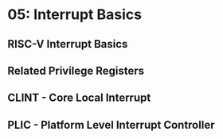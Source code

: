 # 05: Interrupt Basics

## RISC-V Interrupt Basics
## Related Privilege Registers
## CLINT - Core Local Interrupt
## PLIC - Platform Level Interrupt Controller